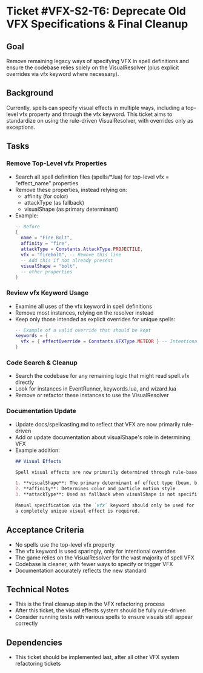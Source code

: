 # Ticket #VFX-S2-T6: Deprecate Old VFX Specifications & Final Cleanup

## Goal
Remove remaining legacy ways of specifying VFX in spell definitions and ensure the codebase relies solely on the VisualResolver (plus explicit overrides via vfx keyword where necessary).

## Background
Currently, spells can specify visual effects in multiple ways, including a top-level vfx property and through the vfx keyword. This ticket aims to standardize on using the rule-driven VisualResolver, with overrides only as exceptions.

## Tasks

### Remove Top-Level vfx Properties
- Search all spell definition files (spells/*.lua) for top-level vfx = "effect_name" properties
- Remove these properties, instead relying on:
  - affinity (for color)
  - attackType (as fallback)
  - visualShape (as primary determinant)
- Example:
  ```lua
  -- Before
  {
    name = "Fire Bolt",
    affinity = "fire",
    attackType = Constants.AttackType.PROJECTILE,
    vfx = "firebolt", -- Remove this line
    -- Add this if not already present
    visualShape = "bolt",
    -- other properties
  }
  ```

### Review vfx Keyword Usage
- Examine all uses of the vfx keyword in spell definitions
- Remove most instances, relying on the resolver instead
- Keep only those intended as explicit overrides for unique spells:
  ```lua
  -- Example of a valid override that should be kept
  keywords = {
    vfx = { effectOverride = Constants.VFXType.METEOR } -- Intentional override for unique appearance
  }
  ```

### Code Search & Cleanup
- Search the codebase for any remaining logic that might read spell.vfx directly
- Look for instances in EventRunner, keywords.lua, and wizard.lua
- Remove or refactor these instances to use the VisualResolver

### Documentation Update
- Update docs/spellcasting.md to reflect that VFX are now primarily rule-driven
- Add or update documentation about visualShape's role in determining VFX
- Example addition:
  ```markdown
  ## Visual Effects
  
  Spell visual effects are now primarily determined through rule-based resolution using:
  
  1. **visualShape**: The primary determinant of effect type (beam, bolt, blast, etc.)
  2. **affinity**: Determines color and particle motion style
  3. **attackType**: Used as fallback when visualShape is not specified
  
  Manual specification via the `vfx` keyword should only be used for exceptional cases where 
  a completely unique visual effect is required.
  ```

## Acceptance Criteria
- No spells use the top-level vfx property
- The vfx keyword is used sparingly, only for intentional overrides
- The game relies on the VisualResolver for the vast majority of spell VFX
- Codebase is cleaner, with fewer ways to specify or trigger VFX
- Documentation accurately reflects the new standard

## Technical Notes
- This is the final cleanup step in the VFX refactoring process
- After this ticket, the visual effects system should be fully rule-driven
- Consider running tests with various spells to ensure visuals still appear correctly

## Dependencies
- This ticket should be implemented last, after all other VFX system refactoring tickets